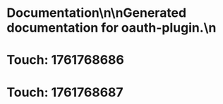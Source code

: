 # Documentation\n\nGenerated documentation for oauth-plugin.\n

# Touch: 1761768686

# Touch: 1761768687
